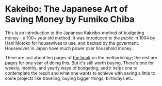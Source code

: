# Kakeibo: The Japanese Art of Saving Money by Fumiko Chiba

This is an introduction to the Japanese Kakeibo-method of budgeting money - a 100+ year old method. It was introduced to the public in 1904 by Hani Motoko for housewives to use, and backed by the goverment. Housewives in Japan have much power over household money.

There are just about ten pages of [the book](https://www.amazon.com/Kakeibo-Japanese-Art-Saving-Money/dp/0525538038/) on the methodology; the rest are pages for one year of doing this. But it's still worth buying. There's one for weekly, monthy, and yearly ways of budgeting, and it helps one to contemplate the result and what one wants to achieve with saving a little to some projects like traveling, buying bigger things, birthdays etc.

